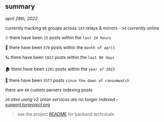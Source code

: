 
## summary
_april 28th, 2022_

currently tracking `99` groups across `143` relays & mirrors - _`54` currently online_

⏲ there have been `15` posts within the `last 24 hours`

🦈 there have been `370` posts within the `month of april`

🪐 there have been `1022` posts within the `last 90 days`

🏚 there have been `1291` posts within the `year of 2022`

🦕 there have been `3577` posts `since the dawn of ransomwatch`

there are `49` custom parsers indexing posts

_`20` sites using v2 onion services are no longer indexed - [support.torproject.org](https://support.torproject.org/onionservices/v2-deprecation/)_

> see the project [README](https://github.com/thetanz/ransomwatch#ransomwatch--) for backend technicals
